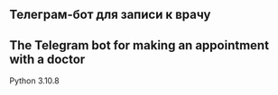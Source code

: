 ## Телеграм-бот для записи к врачу

## The Telegram bot for making an appointment with a doctor

Python 3.10.8
